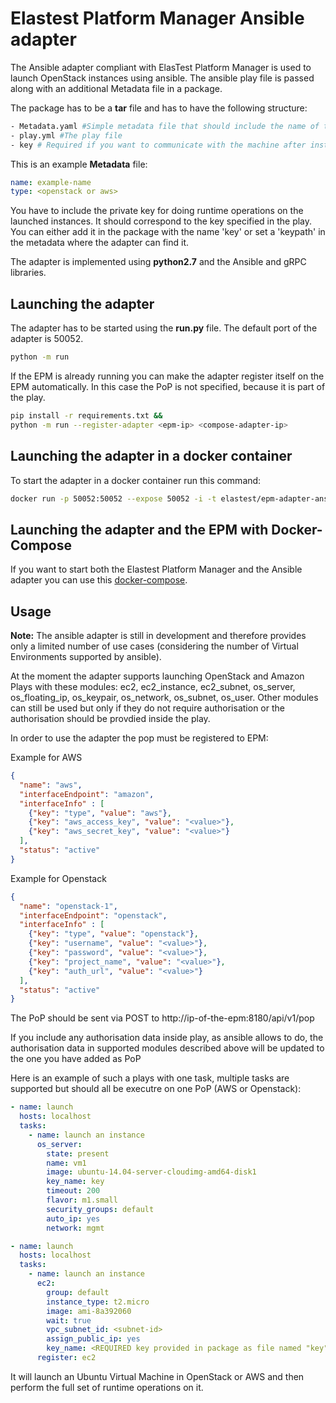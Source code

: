 # Elastest Platform Manager Ansible adapter

The Ansible adapter compliant with ElasTest Platform Manager is used to launch OpenStack instances using ansible.
The ansible play file is passed along with an additional Metadata file in a package. 

The package has to be a **tar** file and has to have the following structure:
```bash
- Metadata.yaml #Simple metadata file that should include the name of the package
- play.yml #The play file
- key # Required if you want to communicate with the machine after instantiation is done
```

This is an example **Metadata** file:
```yaml
name: example-name
type: <openstack or aws>
```

You have to include the private key for doing runtime operations on the launched instances. It should correspond to the 
key specified in the play. You can either add it in the package with the name 'key' or set a 'keypath' in the metadata
where the adapter can find it.

The adapter is implemented using **python2.7** and the Ansible and gRPC libraries.

## Launching the adapter

The adapter has to be started using the **run.py** file. The default port of the adapter is 50052.

```bash
python -m run
```

If the EPM is already running you can make the adapter register itself on the EPM automatically. In this case the PoP
is not specified, because it is part of the play.

```bash
pip install -r requirements.txt &&
python -m run --register-adapter <epm-ip> <compose-adapter-ip>
```

## Launching the adapter in a docker container

To start the adapter in a docker container run this command:
```bash
docker run -p 50052:50052 --expose 50052 -i -t elastest/epm-adapter-ansible
```

## Launching the adapter and the EPM with Docker-Compose

If you want to start both the Elastest Platform Manager and the Ansible adapter you can use this [docker-compose](https://github.com/elastest/elastest-platform-manager/blob/master/docker-compose-epm.yml).

## Usage

**Note:** The ansible adapter is still in development and therefore provides only a limited number of use cases
 (considering the number of Virtual Environments supported by ansible). 


At the moment the adapter supports launching OpenStack and Amazon Plays with these modules: ec2, ec2_instance, ec2_subnet, os_server, os_floating_ip, os_keypair, os_network, os_subnet, os_user. Other modules can still be used but only if they do not require authorisation or the authorisation should be provdied inside the play. 

In order to use the adapter the pop must be registered to EPM:

Example for AWS

```json
{
  "name": "aws", 
  "interfaceEndpoint": "amazon", 
  "interfaceInfo" : [
    {"key": "type", "value": "aws"},  
    {"key": "aws_access_key", "value": "<value>"}, 
    {"key": "aws_secret_key", "value": "<value>"}
  ], 
  "status": "active"
}
```
Example for Openstack

```json
{
  "name": "openstack-1", 
  "interfaceEndpoint": "openstack", 
  "interfaceInfo" : [
    {"key": "type", "value": "openstack"},  
    {"key": "username", "value": "<value>"}, 
    {"key": "password", "value": "<value>"}, 
    {"key": "project_name", "value": "<value>"}, 
    {"key": "auth_url", "value": "<value>"}
  ], 
  "status": "active"
}
```
The PoP should be sent via POST to http://ip-of-the-epm:8180/api/v1/pop

If you include any authorisation data inside play, as ansible allows to do, the authorisation data in supported modules described above will be updated to the one you have added as PoP

Here is an example of such a plays with one task, multiple tasks are supported but should all be executre on one PoP (AWS or Openstack):


```yaml
- name: launch
  hosts: localhost
  tasks:
    - name: launch an instance
      os_server:
        state: present
        name: vm1
        image: ubuntu-14.04-server-cloudimg-amd64-disk1
        key_name: key
        timeout: 200
        flavor: m1.small
        security_groups: default
        auto_ip: yes
        network: mgmt
```
```yaml
- name: launch
  hosts: localhost
  tasks:
    - name: launch an instance
      ec2:
        group: default
        instance_type: t2.micro
        image: ami-8a392060
        wait: true
        vpc_subnet_id: <subnet-id>
        assign_public_ip: yes
        key_name: <REQUIRED key provided in package as file named "key", should be generated in aws>
      register: ec2
```

It will launch an Ubuntu Virtual Machine in OpenStack or AWS and then perform the full set of runtime operations on it.
